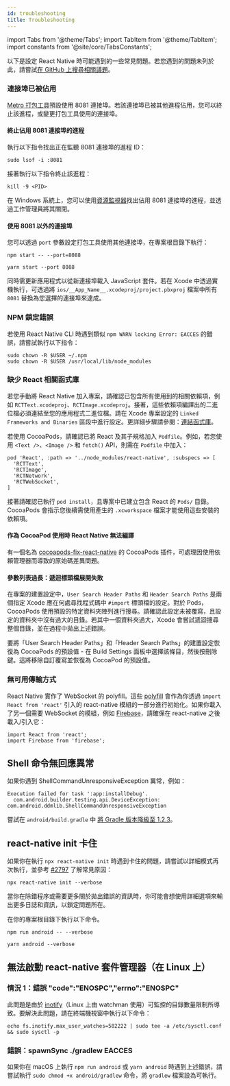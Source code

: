 ```yaml
---
id: troubleshooting
title: Troubleshooting
---
```


import Tabs from '@theme/Tabs'; import TabItem from '@theme/TabItem'; import constants from '@site/core/TabsConstants';

以下是設定 React Native 時可能遇到的一些常見問題。若您遇到的問題未列於此，請嘗試[在 GitHub 上搜尋相關議題](https://github.com/facebook/react-native/issues/)。

### 連接埠已被佔用

[Metro 打包工具][metro]預設使用 8081 連接埠。若該連接埠已被其他進程佔用，您可以終止該進程，或變更打包工具使用的連接埠。

#### 終止佔用 8081 連接埠的進程

執行以下指令找出正在監聽 8081 連接埠的進程 ID：

```shell
sudo lsof -i :8081
```

接著執行以下指令終止該進程：

```shell
kill -9 <PID>
```

在 Windows 系統上，您可以使用[資源監視器](https://stackoverflow.com/questions/48198/how-can-you-find-out-which-process-is-listening-on-a-port-on-windows)找出佔用 8081 連接埠的進程，並透過工作管理員將其關閉。

#### 使用 8081 以外的連接埠

您可以透過 `port` 參數設定打包工具使用其他連接埠，在專案根目錄下執行：

<Tabs groupId="package-manager" queryString defaultValue={constants.defaultPackageManager} values={constants.packageManagers}>
<TabItem value="npm">

```shell
npm start -- --port=8088
```

</TabItem>
<TabItem value="yarn">

```shell
yarn start --port 8088
```

</TabItem>
</Tabs>

同時需更新應用程式以從新連接埠載入 JavaScript 套件。若在 Xcode 中透過實機執行，可透過將 `ios/__App_Name__.xcodeproj/project.pbxproj` 檔案中所有 `8081` 替換為您選擇的連接埠來達成。

### NPM 鎖定錯誤

若使用 React Native CLI 時遇到類似 `npm WARN locking Error: EACCES` 的錯誤，請嘗試執行以下指令：

```shell
sudo chown -R $USER ~/.npm
sudo chown -R $USER /usr/local/lib/node_modules
```

### 缺少 React 相關函式庫

若您手動將 React Native 加入專案，請確認已包含所有使用到的相關依賴項，例如 `RCTText.xcodeproj`、`RCTImage.xcodeproj`。接著，這些依賴項編譯出的二進位檔必須連結至您的應用程式二進位檔。請在 Xcode 專案設定的 `Linked Frameworks and Binaries` 區段中進行設定。更詳細步驟請參閱：[連結函式庫](linking-libraries-ios.md#content)。

若使用 CocoaPods，請確認已將 React 及其子規格加入 `Podfile`。例如，若您使用 `<Text />`、`<Image />` 和 `fetch()` API，則需在 `Podfile` 中加入：

```
pod 'React', :path => '../node_modules/react-native', :subspecs => [
  'RCTText',
  'RCTImage',
  'RCTNetwork',
  'RCTWebSocket',
]
```

接著請確認已執行 `pod install`，且專案中已建立包含 React 的 `Pods/` 目錄。CocoaPods 會指示您後續需使用產生的 `.xcworkspace` 檔案才能使用這些安裝的依賴項。

#### 作為 CocoaPod 使用時 React Native 無法編譯

有一個名為 [cocoapods-fix-react-native](https://github.com/orta/cocoapods-fix-react-native) 的 CocoaPods 插件，可處理因使用依賴管理器而導致的原始碼差異問題。

#### 參數列表過長：遞迴標頭檔展開失敗

在專案的建置設定中，`User Search Header Paths` 和 `Header Search Paths` 是兩個指定 Xcode 應在何處尋找程式碼中 `#import` 標頭檔的設定。對於 Pods，CocoaPods 使用預設的特定資料夾陣列進行搜尋。請確認此設定未被覆寫，且設定的資料夾中沒有過大的目錄。若其中一個資料夾過大，Xcode 會嘗試遞迴搜尋整個目錄，並在過程中拋出上述錯誤。

要將「User Search Header Paths」和「Header Search Paths」的建置設定恢復為 CocoaPods 的預設值 - 在 Build Settings 面板中選擇該條目，然後按刪除鍵。這將移除自訂覆寫並恢復為 CocoaPod 的預設值。

### 無可用傳輸方式

React Native 實作了 WebSocket 的 polyfill。這些 [polyfill](https://github.com/facebook/react-native/blob/main/packages/react-native/Libraries/Core/InitializeCore.js) 會作為你透過 `import React from 'react'` 引入的 react-native 模組的一部分進行初始化。如果你載入了另一個需要 WebSocket 的模組，例如 [Firebase](https://github.com/facebook/react-native/issues/3645)，請確保在 react-native 之後載入/引入它：

```
import React from 'react';
import Firebase from 'firebase';
```

## Shell 命令無回應異常

如果你遇到 ShellCommandUnresponsiveException 異常，例如：

```
Execution failed for task ':app:installDebug'.
  com.android.builder.testing.api.DeviceException: com.android.ddmlib.ShellCommandUnresponsiveException
```

嘗試在 `android/build.gradle` 中 [將 Gradle 版本降級至 1.2.3](https://github.com/facebook/react-native/issues/2720)。

## react-native init 卡住

如果你在執行 `npx react-native init` 時遇到卡住的問題，請嘗試以詳細模式再次執行，並參考 [#2797](https://github.com/facebook/react-native/issues/2797) 了解常見原因：

```shell
npx react-native init --verbose
```

當你在除錯程序或需要更多關於拋出錯誤的資訊時，你可能會想使用詳細選項來輸出更多日誌和資訊，以鎖定問題所在。

在你的專案根目錄下執行以下命令。

<Tabs groupId="package-manager" queryString defaultValue={constants.defaultPackageManager} values={constants.packageManagers}>
<TabItem value="npm">

```shell
npm run android -- --verbose
```

</TabItem>
<TabItem value="yarn">

```shell
yarn android --verbose
```

</TabItem>
</Tabs>

## 無法啟動 react-native 套件管理器（在 Linux 上）

### 情況 1：錯誤 "code":"ENOSPC","errno":"ENOSPC"

此問題是由於 [inotify](https://github.com/guard/listen/wiki/Increasing-the-amount-of-inotify-watchers)（Linux 上由 watchman 使用）可監控的目錄數量限制所導致。要解決此問題，請在終端機視窗中執行以下命令：

```shell
echo fs.inotify.max_user_watches=582222 | sudo tee -a /etc/sysctl.conf && sudo sysctl -p
```

### 錯誤：spawnSync ./gradlew EACCES

如果你在 macOS 上執行 `npm run android` 或 `yarn android` 時遇到上述錯誤，請嘗試執行 `sudo chmod +x android/gradlew` 命令，將 `gradlew` 檔案設為可執行。

[metro]: https://metrobundler.dev/